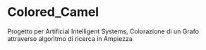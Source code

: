 # Colored_Camel
Progetto per Artificial Intelligent Systems, Colorazione di un Grafo attraverso algoritmo di ricerca in Ampiezza
